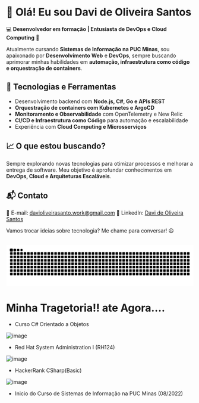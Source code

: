 # 👋 Olá! Eu sou Davi de Oliveira Santos  

💻 **Desenvolvedor em formação | Entusiasta de DevOps e Cloud Computing** 🚀  

Atualmente cursando **Sistemas de Informação na PUC Minas**, sou apaixonado por **Desenvolvimento Web** e **DevOps**, sempre buscando aprimorar minhas habilidades em **automação, infraestrutura como código e orquestração de containers**.  

## 🚀 Tecnologias e Ferramentas  
- Desenvolvimento backend com **Node.js, C#, Go e APIs REST**  
- **Orquestração de containers com Kubernetes e ArgoCD**  
- **Monitoramento e Observabilidade** com OpenTelemetry e New Relic  
- **CI/CD e Infraestrutura como Código** para automação e escalabilidade  
- Experiência com **Cloud Computing e Microsserviços**  

## 📈 O que estou buscando?  
Sempre explorando novas tecnologias para otimizar processos e melhorar a entrega de software. Meu objetivo é aprofundar conhecimentos em **DevOps, Cloud e Arquiteturas Escaláveis**.  

## 📬 Contato  
📧 E-mail: davioliveirasanto.work@gmail.com
💼 LinkedIn: [Davi de Oliveira Santos](https://www.linkedin.com/in/davi-olivera-santos/)  


Vamos trocar ideias sobre tecnologia? Me chame para conversar! 😃  

##
  
 <picture>
  <source media="(prefers-color-scheme: dark)" srcset="https://raw.githubusercontent.com/Davi-OS/Davi-OS/output/github-contribution-grid-snake-dark.svg">
  <source media="(prefers-color-scheme: dark)" srcset="https://raw.githubusercontent.com/Davi-OS/Davi-OS/output/github-contribution-grid-snake.svg">
  <img alt="github contribution grid snake animation" src="https://raw.githubusercontent.com/Davi-OS/Davi-OS/output/github-contribution-grid-snake.svg">
</picture>
  

# Minha Tragetoria!! ate Agora....

- Curso C# Orientado a Objetos

![image](https://github.com/Davi-OS/Davi-OS/assets/112199758/b6f89113-a2a4-4189-b07e-7d3ffb189b55)

- Red Hat System Administration I (RH124)
  
![image](https://github.com/Davi-OS/Davi-OS/assets/112199758/3e2b2dad-484c-44eb-a740-f964c60a7777)
                          
- HackerRank CSharp(Basic)
  
![image](https://github.com/Davi-OS/Davi-OS/assets/112199758/170d4217-1a35-408f-a23c-ccd39b3af5ba)
                            
- Inicio do Curso de Sistemas de Informação na PUC Minas (08/2022)

